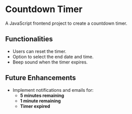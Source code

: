 # Countdown Timer

A JavaScript frontend project to create a countdown timer.

## Functionalities  
- Users can reset the timer.  
- Option to select the end date and time.  
- Beep sound when the timer expires.  

## Future Enhancements  
- Implement notifications and emails for:  
  - **5 minutes remaining**  
  - **1 minute remaining**  
  - **Timer expired**  
